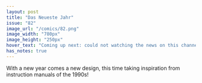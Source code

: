 ```yaml
---
layout: post
title: "Das Neueste Jahr"
issue: "82"
image_url: "/comics/82.png"
image_width: "780px"
image_height: "250px"
hover_text: "Coming up next: could not watching the news on this channel every day kill your children?"
has_notes: true
---
```

With a new year comes a new design, this time taking inspiration from instruction manuals of the 1990s!
